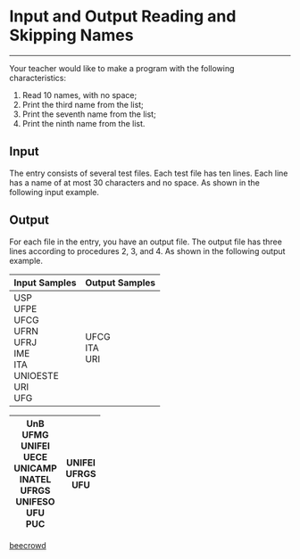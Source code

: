 # Input and Output Reading and Skipping Names

---

Your teacher would like to make a program with the following characteristics:

1. Read 10 names, with no space;
2. Print the third name from the list;
3. Print the seventh name from the list;
4. Print the ninth name from the list.

## Input

The entry consists of several test files. Each test file has ten lines. Each line has a name of at most 30 characters and no space. As shown in the following input example.

## Output

For each file in the entry, you have an output file. The output file has three lines according to procedures 2, 3, and 4. As shown in the following output example.

| Input Samples                                                                               | Output Samples         |
| ------------------------------------------------------------------------------------------- | ---------------------- |
| USP <br/>UFPE <br/>UFCG <br/>UFRN <br/>UFRJ<br>IME <br/>ITA <br/>UNIOESTE <br/>URI <br/>UFG | UFCG<br/> ITA<br/> URI |

| UnB <br/>UFMG <br/>UNIFEI <br/>UECE <br/>UNICAMP <br/>INATEL <br/>UFRGS <br/>UNIFESO <br/>UFU <br/>PUC | UNIFEI <br/>UFRGS <br/>UFU |
| ------------------------------------------------------------------------------------------------------ | -------------------------- |

[beecrowd](https://www.beecrowd.com.br/judge/en/problems/view/2766)
